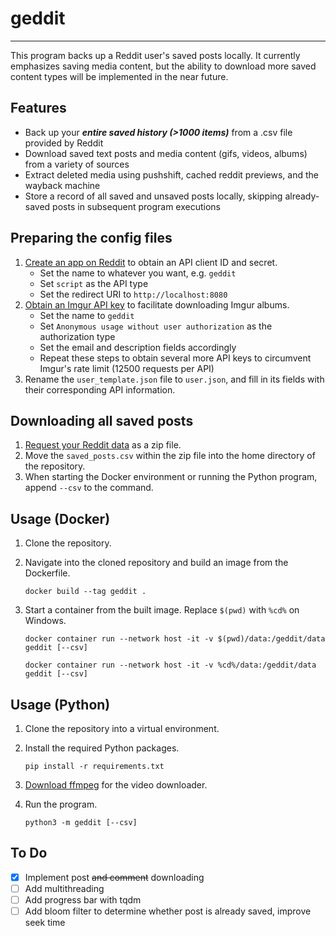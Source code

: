 # geddit
---
This program backs up a Reddit user's saved posts locally. It currently emphasizes saving media content, but the ability to download more saved content types will be implemented in the near future.

## Features
* Back up your ***entire saved history (>1000 items)*** from a .csv file provided by Reddit
* Download saved text posts and media content (gifs, videos, albums) from a variety of sources
* Extract deleted media using pushshift, cached reddit previews, and the wayback machine
* Store a record of all saved and unsaved posts locally, skipping already-saved posts in subsequent program executions

## Preparing the config files
1. [Create an app on Reddit](https://www.reddit.com/prefs/apps) to obtain an API client ID and secret.
    - Set the name to whatever you want, e.g. `geddit`
    - Set `script` as the API type
    - Set the redirect URI to `http://localhost:8080`
2. [Obtain an Imgur API key](https://api.imgur.com/oauth2/addclient) to facilitate downloading Imgur albums.
    - Set the name to `geddit`
    - Set `Anonymous usage without user authorization` as the authorization type
    - Set the email and description fields accordingly
    - Repeat these steps to obtain several more API keys to circumvent Imgur's rate limit (12500 requests per API)
3. Rename the `user_template.json` file to `user.json`, and fill in its fields with their corresponding API information.

## Downloading all saved posts
1. [Request your Reddit data](https://www.reddit.com/settings/data-request) as a zip file.
2. Move the `saved_posts.csv` within the zip file into the home directory of the repository.
3. When starting the Docker environment or running the Python program, append `--csv` to the command.

## Usage (Docker)
1. Clone the repository.
2. Navigate into the cloned repository and build an image from the Dockerfile.

    ```
    docker build --tag geddit .
    ```

3. Start a container from the built image. Replace `$(pwd)` with `%cd%` on Windows.

    ```
    docker container run --network host -it -v $(pwd)/data:/geddit/data geddit [--csv]

    docker container run --network host -it -v %cd%/data:/geddit/data geddit [--csv]
    ```

## Usage (Python)
1. Clone the repository into a virtual environment.
2. Install the required Python packages.

    ```
    pip install -r requirements.txt
    ```

3. [Download ffmpeg](https://ffmpeg.org/download.html) for the video downloader.
4. Run the program.

    ```
    python3 -m geddit [--csv]
    ```

## To Do
- [x] Implement post ~~and comment~~ downloading
- [ ] Add multithreading
- [ ] Add progress bar with tqdm
- [ ] Add bloom filter to determine whether post is already saved, improve seek time